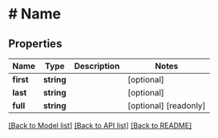 # # Name

## Properties

Name | Type | Description | Notes
------------ | ------------- | ------------- | -------------
**first** | **string** |  | [optional]
**last** | **string** |  | [optional]
**full** | **string** |  | [optional] [readonly]

[[Back to Model list]](../../README.md#models) [[Back to API list]](../../README.md#endpoints) [[Back to README]](../../README.md)
